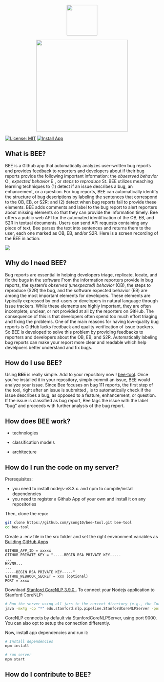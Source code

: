 <p align="center"> <img src="https://i.ibb.co/6bTfSwp/bee-icon.png?s=128&v=4" width="100"> 
     <p align="center"> <img src= "https://i.ibb.co/tCLWKjk/bee-tool.png" width="300"></p>
</p>


[![License: MIT](https://img.shields.io/badge/License-MIT-darkgreen.svg)](https://opensource.org/licenses/MIT)
[![Install App](https://img.shields.io/badge/GitHub%20Marketplace-Install%20App-blueviolet.svg?logo=github)](https://github.com/apps/bee-tool)

## What is BEE?
BEE is a Github app that automatically analyzes user-written bug reports and provides feedback to reporters and developers about if their bug reports provide the following important information: the _obsesrved behavior_ <img src="https://i.ibb.co/1G7bXhB/ob2.png" width="14" title="Observed Behavior (OB)"/>, _expected behavior_ <img src="https://i.ibb.co/mBgChsk/eb3.png" width="14" title="Expected Behavior (EB)"/>, or _steps to reproduce_ <img src="https://i.ibb.co/yWS7XhR/s2r2.png" width="14" title="Steps to Reproduce (S2R) ">. BEE utilizes meaching learning techniques to (1) detect if an issue describes a bug, an enhancement, or a question. For bug reports, BEE can automatically identify the structure of bug descriptions by labeling the sentences that correspond to the OB, EB, or S2R; and (2) detect when bug reports fail to provide these elements. BEE adds comments and label to the bug report to alert reporters about missing elements so that they can provide the information timely. Bee offers a public web API for the automated identification of the OB, EB, and S2R in textual documents. Users can send API requests containing any piece of text, Bee parses the text into sentences and returns them to the user, each one marked as OB, EB, and/or S2R. Here is a screen recording of the BEE in action:

![](https://github.com/ysong10/bee-tool/blob/master/bee-tool.gif)     

## Why do I need BEE?
Bug reports are essential in helping developers triage, replicate, locate, and fix the bugs in the software
From the information reporters provide in bug reports, the system’s _observed (unexpected) behavior_ (OB), the steps to reproduce (S2R) the bug, and the software expected behavior (EB) are among the most important elements for developers. These elements are typically expressed by end-users or developers in natural language through issue trackers. While these elements are highly important, they are often incomplete, unclear, or not provided at all by the reporters on GitHub. The consequence of this is that developers often spend too much effort triaging and fixing the problems. One of the main reasons for having low-quality bug reports is GitHub lacks feedback and quality verification of issue trackers. So BEE is developed to solve this problem by providing feedbacks to reporters and developers about the OB, EB, and S2R. Automatically labeling bug reports can make your report more clear and readable which help develpoers better understand and fix bugs. 

## How do I use BEE?
Using **BEE** is really simple. Add to your repository now ! <a href="https://github.com/apps/bee-tool/"> bee-tool</a>. Once you've installed it in your repository, simply commit an issue, BEE would analyze your issue. Since Bee focuses on bug 111 reports, the first step of the tool, right after an issue is submitted , is to automatically check if the issue describes a bug, as opposed to a feature, enhancement, or question. If the issue is classified as bug report, Bee tags the issue with the label "bug" and proceeds with further analysis of the bug report. 
## How does BEE work?
 - technologies
 
 - classification models
 
 - architecture
## How do I run the code on my server?
Prerequisites:
 - you need to install nodejs-v8.3.x. and npm to compile/install dependencies
 - you need to register a Github App of your own and install it on any repositories

Then, clone the repo:
```sh
git clone https://github.com/ysong10/bee-tool.git bee-tool
cd bee-tool
```
Create a .env file in the src folder and set the right environment variables as <a href="https://developer.github.com/apps/building-github-apps/"> Building GitHub Apps</a>
 ```
GITHUB_APP_ID = xxxxx
GITHUB_PRIVATE_KEY = "-----BEGIN RSA PRIVATE KEY-----
...
HkVN9...
...
-----BEGIN RSA PRIVATE KEY-----"
GITHUB_WEBHOOK_SECRET = xxx (optional)
PORT = xxxx
```

Download <a href="https://stanfordnlp.github.io/CoreNLP/history.html"> Stanford CoreNLP 3.9.0 </a>. To connect your Nodejs application to Stanford CoreNLP:
```sh
# Run the server using all jars in the current directory (e.g., the CoreNLP home directory), 
java -mx4g -cp "*" edu.stanford.nlp.pipeline.StanfordCoreNLPServer -port 9000 -timeout 15000
```
CoreNLP connects by default via StanfordCoreNLPServer, using port 9000. You can also opt to setup the connection differently.

Now, install app dependencies and run it:
```sh
# Install dependencies
npm install

# run server
npm start
```
## How do I contribute to BEE?





